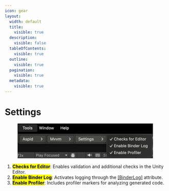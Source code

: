 ```yaml
---
icon: gear
layout:
  width: default
  title:
    visible: true
  description:
    visible: false
  tableOfContents:
    visible: true
  outline:
    visible: true
  pagination:
    visible: true
  metadata:
    visible: true
---
```


# Settings

<figure><img src="../../.gitbook/assets/image (48).png" alt=""><figcaption></figcaption></figure>

1. <mark style="color:$primary;">**Checks for Editor**</mark>: Enables validation and additional checks in the Unity Editor.
2. <mark style="color:$primary;">**Enable Binder Log**</mark>: Activates logging through the [\[BinderLog\]](../binder/binderlog.md) attribute.
3. <mark style="color:$primary;">**Enable Profiler**</mark>: Includes profiler markers for analyzing generated code.
